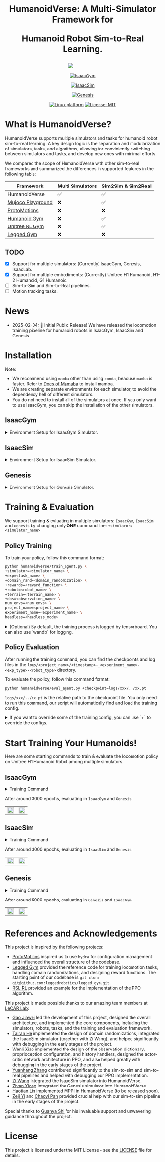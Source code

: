 <h1 align="center"> HumanoidVerse: A Multi-Simulator Framework for 
    
Humanoid Robot Sim-to-Real Learning. </h1>

<div align="center">
<p align="center">
    <img src="assets/humanoidverse-logo-crop-png.png"> &nbsp; &nbsp; &nbsp; &nbsp; &nbsp; &nbsp; &nbsp; &nbsp; &nbsp; &nbsp;
</p>


[![IsaacGym](https://img.shields.io/badge/IsaacGym-Preview4-b.svg)](https://developer.nvidia.com/isaac-gym)

[![IsaacSim](https://img.shields.io/badge/IsaacSim-4.2.0-b.svg)](https://docs.isaacsim.omniverse.nvidia.com/4.2.0/index.html)

[![Genesis](https://img.shields.io/badge/Genesis-0.2.1-b.svg)](https://docs.isaacsim.omniverse.nvidia.com/4.2.0/index.html)


[![Linux platform](https://img.shields.io/badge/Platform-linux--64-orange.svg)](https://ubuntu.com/blog/tag/22-04-lts)
[![License: MIT](https://img.shields.io/badge/License-MIT-yellow.svg)]()

</div>

# What is HumanoidVerse?
HumanoidVerse supports multiple simulators and tasks for humanoid robot sim-to-real learning. A key design logic is the separation and modularization of simulators, tasks, and algorithms, allowing for conviniently switching between simulators and tasks, and develop new ones with minimal efforts.

We compared the scope of HumanoidVerse with other sim-to-real frameworks and summarized the differences in supported features in the following table:

<div align="center">

| Framework | Multi Simulators | Sim2Sim & Sim2Real |
| --- | --- | --- |
| HumanoidVerse | :white_check_mark: | :white_check_mark: |
| [Mujoco Playground](https://playground.mujoco.org/#) | :x: | :white_check_mark: |
| [ProtoMotions](https://github.com/NVlabs/ProtoMotions) | :x: | :x: |
| [Humanoid Gym](https://github.com/roboterax/humanoid-gym) | :x: | :white_check_mark: |
| [Unitree RL Gym](https://github.com/unitreerobotics/unitree_rl_gym) | :x: | :white_check_mark: |
| [Legged Gym](https://github.com/leggedrobotics/legged_gym) | :x: | :x: |

</div>

## TODO
- [x] Support for multiple simulators: (Currently) IsaacGym, Genesis, IsaacLab.
- [x] Support for multiple embodiments: (Currently) Unitree H1 Humanoid, H1-2 Humanoid, G1 Humanoid.
- [ ] Sim-to-Sim and Sim-to-Real pipelines.
- [ ] Motion tracking tasks.

# News

- 2025-02-04: :tada: Initial Public Release! We have released the locomotion training pipeline for humanoid robots in IsaacGym, IsaacSim and Genesis.


# Installation

Note: 
- We recommend using `mamba` other than using `conda`, beacuse `mamba` is faster. Refer to [Docs of Mamaba](https://mamba.readthedocs.io/en/latest/installation/mamba-installation.html) to install mamba.
- We are creating separate environments for each simulator, to avoid the dependency hell of different simulators.
- You do not need to install all of the simulators at once. If you only want to use IsaacGym, you can skip the installation of the other simulators.

## IsaacGym

<details>
<summary>Environment Setup for IsaacGym Simulator.</summary>

Clone the repository from source:

```bash
git clone git@github.com:LeCAR-Lab/HumanoidVerse.git
cd HumanoidVerse
```

Create a virtual environment with python 3.8.

```bash
mamba create -n hgym python=3.8
mamba activate hgym
```

Download [IsaacGym](https://developer.nvidia.com/isaac-gym) outside of the HumanoidVerse repository, and extract it.

```bash
cd ../
wget https://developer.nvidia.com/isaac-gym-preview-4
tar -xvzf isaac-gym-preview-4
```

Now the file structure should look like this:

```text
❯ tree . -L 1
.
├── isaacgym
└── HumanoidVerse

2 directories, 0 files
```

Install IsaacGym Python API, `PyTorch` will be installed at this step.

```bash
pip install -e ./isaacgym/python/.
```

(Optional) Test IsaacGym installation:

```bash
cd isaacgym/python/examples/
python 1080_balls_of_solitude.py # or
python joint_monkey.py
```

Install HumanoidVerse:

```bash
# at the root of HumanoidVerse repository
pip install -e .
```

To test your installation, try a minimum working example of training locomotion task in IsaacGym:

```bash
python humanoidverse/train_agent.py \
+simulator=isaacgym \
+exp=locomotion \
+domain_rand=NO_domain_rand \
+rewards=loco/reward_h1_locomotion \
+robot=h1/h1_10dof \
+terrain=terrain_locomotion_plane \
+obs=loco/leggedloco_obs_singlestep_withlinvel \
num_envs=1 \
project_name=TESTInstallation \
experiment_name=H110dof_loco_IsaacGym \
headless=False
```

Then you should see:
<img src="assets/isaacgym_test.gif" width="800px"/>

</details>

## IsaacSim

<details>
<summary>Environment Setup for IsaacSim Simulator.</summary>

Clone the repository from source:

```bash
git clone git@github.com:LeCAR-Lab/HumanoidVerse.git
cd HumanoidVerse
```

Create a virtual environment with python 3.10.

```bash
mamba create -n hsim python=3.10
mamba activate 
```
Install IsaacSim following instructions [here](https://isaac-sim.github.io/IsaacLab/main/source/setup/installation/binaries_installation.html#installing-isaac-sim)

Install IsaacLab following instructions [here](https://isaac-sim.github.io/IsaacLab/main/source/setup/installation/binaries_installation.html#installing-isaac-lab)

Install HumanoidVerse:

```bash
pip install -e .
```

To test your installation, try a minimum working example of training locomotion task in IsaacSim:

```bash
python humanoidverse/train_agent.py \
+simulator=isaacsim \
+exp=locomotion \
+domain_rand=NO_domain_rand \
+rewards=loco/reward_h1_locomotion \
+robot=h1/h1_10dof \
+terrain=terrain_locomotion_plane \
+obs=loco/leggedloco_obs_singlestep_withlinvel \
num_envs=1 \
project_name=TESTInstallation \
experiment_name=H110dof_loco_IsaacSim \
headless=False
```

Then you should see:
<img src="assets/isaacsim_test.gif" width="800px"/>

</details>

## Genesis

<details>
<summary>Environment Setup for Genesis Simulator.</summary>

Clone the repository from source:

```bash
git clone git@github.com:LeCAR-Lab/HumanoidVerse.git
cd HumanoidVerse
```

Create a virtual environment with python 3.10.

```bash
mamba create -n hgen python=3.10
mamba activate hgen
```
Install `Genesis`. Note that `Genesis` simulator is still under development, and some functions such as the built-in `recording` is not stable.

```bash
pip install torch
pip install genesis-world==0.2.1
```

Install HumanoidVerse:

```bash
pip install -e .
```
To test your installation, try a minimum working example of training locomotion task in Genesis:

```bash
python humanoidverse/train_agent.py \
+simulator=genesis \
+exp=locomotion \
+domain_rand=NO_domain_rand \
+rewards=loco/reward_h1_locomotion \
+robot=h1/h1_10dof \
+terrain=terrain_locomotion_plane \
+obs=loco/leggedloco_obs_singlestep_withlinvel \
num_envs=1 \
project_name=TESTInstallation \
experiment_name=H110dof_loco_Genesis \
headless=False
```

Then you should see:
<img src="assets/genesis_test.gif" width="800px"/>

</details>


# Training & Evaluation
We support training & evluating in multiple simulators: `IsaacGym`, `IsaacSim` and `Genesis` by changing only **ONE** command line: `+simulator=<simulator_name>`
## Policy Training
To train your policy, follow this command format:
```bash
python humanoidverse/train_agent.py \
+simulator=<simulator_name> \
+exp=<task_name> \
+domain_rand=<domain_randomization> \
+rewards=<reward_function> \
+robot=<robot_name> \
+terrain=<terrain_name> \
+obs=<observation_name> \
num_envs=<num_envs> \
project_name=<project_name> \
experiment_name=<experiment_name> \
headless=<headless_mode>
```
<details>
<summary>(Optional) By default, the training process is logged by tensorboard. You can also use `wandb` for logging.</summary>

If you want to use `wandb` for logging, you can add `+opt=wandb` in the command.

```bash
python humanoidverse/train_agent.py \
+simulator=isaacgym \
+exp=locomotion \
+domain_rand=NO_domain_rand \
+rewards=loco/reward_h1_locomotion \
+robot=h1/h1_10dof \
+terrain=terrain_locomotion_plane \
+obs=loco/leggedloco_obs_singlestep_withlinvel \
num_envs=4096 \
project_name=HumanoidLocomotion \
experiment_name=H110dof_loco_IsaacGym \
headless=True \
+opt=wandb
```
</details>

## Policy Evaluation

After running the training command, you can find the checkpoints and log files in the `logs/<project_name>/<timestamp>-_<experiment_name>-<exp_type>-<robot_type>` directory.

To evaluate the policy, follow this command format:

```bash
python humanoidverse/eval_agent.py +checkpoint=logs/xxx/../xx.pt
```

`logs/xxx/../xx.pt` is the relative path to the checkpoint file. You only need to run this command, our script will automatically find and load the training config.

<details>
<summary>If you want to override some of the training config, you can use `+` to override the configs.</summary>

```bash
python humanoidverse/eval_agent.py +checkpoint=logs/xxx/../xx.pt \
+domain_rand.push_robots=True \
+simulator=genesis # you can load the policy trained in isaacgym
```
</details>

# Start Training Your Humanoids!

Here are some starting commands to train & evaluate the locomotion policy on Unitree H1 Humanoid Robot among multiple simulators.

## IsaacGym
<details>
<summary>Training Command</summary>

```bash
python humanoidverse/train_agent.py \
+simulator=isaacgym \
+exp=locomotion \
+domain_rand=NO_domain_rand \
+rewards=loco/reward_h1_locomotion \
+robot=h1/h1_10dof \
+terrain=terrain_locomotion_plane \
+obs=loco/leggedloco_obs_singlestep_withlinvel \
num_envs=4096 \
project_name=HumanoidLocomotion \
experiment_name=H110dof_loco_IsaacGym \
headless=True
```
</details>

After around 3000 epochs, evaluating in `IsaacGym` and `Genesis`:
<table>
  <tr>
    <td style="text-align: center;">
      <img src="assets/isaacgym_issacgym.gif" style="width: 100%;"/>
    </td>
    <td style="text-align: center;">
      <img src="assets/isaacgym_genesis.gif" style="width: 100%;"/>
    </td>
  </tr>
</table>


## IsaacSim
<details>
<summary>Training Command</summary>

```bash
python humanoidverse/train_agent.py \
+simulator=isaacsim \
+exp=locomotion \
+domain_rand=NO_domain_rand \
+rewards=loco/reward_h1_locomotion \
+robot=h1/h1 \
+terrain=terrain_locomotion_plane \
+obs=loco/leggedloco_obs_singlestep_withlinvel \
num_envs=4096 \
project_name=HumanoidLocomotion \
experiment_name=H119dof_loco_IsaacSim \
headless=True
```
</details>

After around 3000 epochs, evaluating in `IsaacSim` and `Genesis`:

<table>
  <tr>
    <td style="text-align: center;">
      <img src="assets/isaacsim_isaacsim.gif" style="width: 100%;"/>
    </td>
    <td style="text-align: center;">
      <img src="assets/isaacsim_genesis.gif" style="width: 100%;"/>
    </td>
  </tr>
</table>

## Genesis
<details>
<summary>Training Command</summary>

```bash
python humanoidverse/train_agent.py \
+simulator=genesis \
+exp=locomotion \
+domain_rand=NO_domain_rand \
+rewards=loco/reward_h1_locomotion \
+robot=h1/h1_10dof \
+terrain=terrain_locomotion_plane \
+obs=loco/leggedloco_obs_singlestep_withlinvel \
num_envs=4096 \
project_name=HumanoidLocomotion \
experiment_name=H110dof_loco_Genesis \
headless=True \
rewards.reward
```
</details>

After around 5000 epochs, evaluating in `Genesis` and `IsaacGym`:

<table>
  <tr>
    <td style="text-align: center;">
      <img src="assets/genesis_genesis.gif" style="width: 100%;"/>
    </td>
    <td style="text-align: center;">
      <img src="assets/genesis_isaacgym.gif" style="width: 100%;"/>
    </td>
  </tr>
</table>

# References and Acknowledgements

This project is inspired by the following projects:

- [ProtoMotions](https://github.com/NVlabs/ProtoMotions) inspired us to use `hydra` for configuration management and influenced the overall structure of the codebase.
- [Legged Gym](https://github.com/leggedrobotics/legged_gym) provided the reference code for training locomotion tasks, handling domain randomizations, and designing reward functions. The starting point of our codebase is `git clone git@github.com:leggedrobotics/legged_gym.git`.
- [RSL RL](https://github.com/leggedrobotics/rsl_rl) provided an example for the implementation of the PPO algorithm.

This project is made possible thanks to our amazing team members at [LeCAR Lab](https://lecar-lab.github.io/):
- [Gao Jiawei](https://gao-jiawei.com/) led the development of this project, designed the overall architecture, and implemented the core components, including the simulators, robots, tasks, and the training and evaluation framework. 
- [Tairan He](https://tairanhe.com/) implemented the design of domain randomizations, integrated the IsaacSim simulator (together with Zi Wang), and helped significantly with debugging in the early stages of the project.
- [Wenli Xiao](https://wenlixiao-cs.github.io/) implemented the design of the observation dictionary, proprioception configuration, and history handlers, designed the actor-critic network architecture in PPO, and also helped greatly with debugging in the early stages of the project.
- [Yuanhang Zhang](https://hang0610.github.io/) contributed significantly to the sim-to-sim and sim-to-real pipelines and helped with debugging our PPO implementation.
- [Zi Wang](https://www.linkedin.com/in/zi-wang-b675aa236/) integrated the IsaacSim simulator into HumanoidVerse.
- [Ziyan Xiong](https://ziyanx02.github.io/) integrated the Genesis simulator into HumanoidVerse.
- [Haotian Lin](https://www.linkedin.com/in/haotian-lin-9b29b7324/) implemented MPPI in HumanoidVerse (to be released soon).
- [Zeji Yi](https://iscoyizj.github.io/) and [Chaoyi Pan](https://panchaoyi.com/) provided crucial help with our sim-to-sim pipeline in the early stages of the project.

Special thanks to [Guanya Shi](https://www.gshi.me/) for his invaluable support and unwavering guidance throughout the project.

# License

This project is licensed under the MIT License - see the [LICENSE](LICENSE) file for details.
